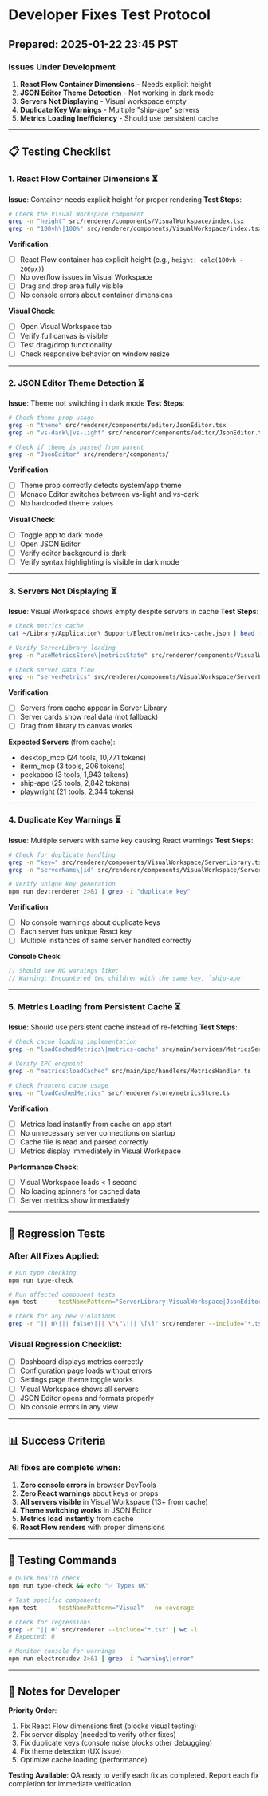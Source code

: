 # Developer Fixes Test Protocol
## Prepared: 2025-01-22 23:45 PST

### Issues Under Development
1. **React Flow Container Dimensions** - Needs explicit height
2. **JSON Editor Theme Detection** - Not working in dark mode
3. **Servers Not Displaying** - Visual workspace empty
4. **Duplicate Key Warnings** - Multiple "ship-ape" servers
5. **Metrics Loading Inefficiency** - Should use persistent cache

---

## 📋 Testing Checklist

### 1. React Flow Container Dimensions ⏳
**Issue**: Container needs explicit height for proper rendering
**Test Steps**:
```bash
# Check the Visual Workspace component
grep -n "height" src/renderer/components/VisualWorkspace/index.tsx
grep -n "100vh\|100%" src/renderer/components/VisualWorkspace/index.tsx
```

**Verification**:
- [ ] React Flow container has explicit height (e.g., `height: calc(100vh - 200px)`)
- [ ] No overflow issues in Visual Workspace
- [ ] Drag and drop area fully visible
- [ ] No console errors about container dimensions

**Visual Check**:
- [ ] Open Visual Workspace tab
- [ ] Verify full canvas is visible
- [ ] Test drag/drop functionality
- [ ] Check responsive behavior on window resize

---

### 2. JSON Editor Theme Detection ⏳
**Issue**: Theme not switching in dark mode
**Test Steps**:
```bash
# Check theme prop usage
grep -n "theme" src/renderer/components/editor/JsonEditor.tsx
grep -n "vs-dark\|vs-light" src/renderer/components/editor/JsonEditor.tsx

# Check if theme is passed from parent
grep -n "JsonEditor" src/renderer/components/
```

**Verification**:
- [ ] Theme prop correctly detects system/app theme
- [ ] Monaco Editor switches between vs-light and vs-dark
- [ ] No hardcoded theme values

**Visual Check**:
- [ ] Toggle app to dark mode
- [ ] Open JSON Editor
- [ ] Verify editor background is dark
- [ ] Verify syntax highlighting is visible in dark mode

---

### 3. Servers Not Displaying ⏳
**Issue**: Visual Workspace shows empty despite servers in cache
**Test Steps**:
```bash
# Check metrics cache
cat ~/Library/Application\ Support/Electron/metrics-cache.json | head -20

# Verify ServerLibrary loading
grep -n "useMetricsStore\|metricsState" src/renderer/components/VisualWorkspace/ServerLibrary.tsx

# Check server data flow
grep -n "serverMetrics" src/renderer/components/VisualWorkspace/ServerLibrary.tsx
```

**Verification**:
- [ ] Servers from cache appear in Server Library
- [ ] Server cards show real data (not fallback)
- [ ] Drag from library to canvas works

**Expected Servers** (from cache):
- desktop_mcp (24 tools, 10,771 tokens)
- iterm_mcp (3 tools, 206 tokens)
- peekaboo (3 tools, 1,943 tokens)
- ship-ape (25 tools, 2,842 tokens)
- playwright (21 tools, 2,344 tokens)

---

### 4. Duplicate Key Warnings ⏳
**Issue**: Multiple servers with same key causing React warnings
**Test Steps**:
```bash
# Check for duplicate handling
grep -n "key=" src/renderer/components/VisualWorkspace/ServerLibrary.tsx
grep -n "serverName\|id" src/renderer/components/VisualWorkspace/ServerLibrary.tsx

# Verify unique key generation
npm run dev:renderer 2>&1 | grep -i "duplicate key"
```

**Verification**:
- [ ] No console warnings about duplicate keys
- [ ] Each server has unique React key
- [ ] Multiple instances of same server handled correctly

**Console Check**:
```javascript
// Should see NO warnings like:
// Warning: Encountered two children with the same key, `ship-ape`
```

---

### 5. Metrics Loading from Persistent Cache ⏳
**Issue**: Should use persistent cache instead of re-fetching
**Test Steps**:
```bash
# Check cache loading implementation
grep -n "loadCachedMetrics\|metrics-cache" src/main/services/MetricsService.ts

# Verify IPC endpoint
grep -n "metrics:loadCached" src/main/ipc/handlers/MetricsHandler.ts

# Check frontend cache usage
grep -n "loadCachedMetrics" src/renderer/store/metricsStore.ts
```

**Verification**:
- [ ] Metrics load instantly from cache on app start
- [ ] No unnecessary server connections on startup
- [ ] Cache file is read and parsed correctly
- [ ] Metrics display immediately in Visual Workspace

**Performance Check**:
- [ ] Visual Workspace loads < 1 second
- [ ] No loading spinners for cached data
- [ ] Server metrics show immediately

---

## 🔄 Regression Tests

### After All Fixes Applied:
```bash
# Run type checking
npm run type-check

# Run affected component tests
npm test -- --testNamePattern="ServerLibrary|VisualWorkspace|JsonEditor"

# Check for any new violations
grep -r "|| 0\||| false\||| \"\"\||| \[\]" src/renderer --include="*.tsx" --include="*.ts"
```

### Visual Regression Checklist:
- [ ] Dashboard displays metrics correctly
- [ ] Configuration page loads without errors
- [ ] Settings page theme toggle works
- [ ] Visual Workspace shows all servers
- [ ] JSON Editor opens and formats properly
- [ ] No console errors in any view

---

## 📊 Success Criteria

### All fixes are complete when:
1. **Zero console errors** in browser DevTools
2. **Zero React warnings** about keys or props
3. **All servers visible** in Visual Workspace (13+ from cache)
4. **Theme switching works** in JSON Editor
5. **Metrics load instantly** from cache
6. **React Flow renders** with proper dimensions

---

## 🚦 Testing Commands

```bash
# Quick health check
npm run type-check && echo "✅ Types OK"

# Test specific components
npm test -- --testNamePattern="Visual" --no-coverage

# Check for regressions
grep -r "|| 0" src/renderer --include="*.tsx" | wc -l
# Expected: 0

# Monitor console for warnings
npm run electron:dev 2>&1 | grep -i "warning\|error"
```

---

## 📝 Notes for Developer

**Priority Order**:
1. Fix React Flow dimensions first (blocks visual testing)
2. Fix server display (needed to verify other fixes)
3. Fix duplicate keys (console noise blocks other debugging)
4. Fix theme detection (UX issue)
5. Optimize cache loading (performance)

**Testing Available**: QA ready to verify each fix as completed. Report each fix completion for immediate verification.